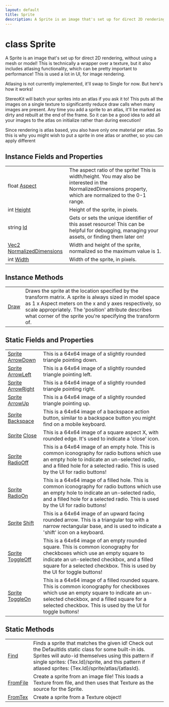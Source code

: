 ```yaml
---
layout: default
title: Sprite
description: A Sprite is an image that's set up for direct 2D rendering, without using a mesh or model! This is technically a wrapper over a texture, but it also includes atlasing functionality, which can be pretty important to performance! This is used a lot in UI, for image rendering.  Atlasing is not currently implemented, it'll swap to Single for now. But here's how it works!  StereoKit will batch your sprites into an atlas if you ask it to! This puts all the images on a single texture to significantly reduce draw calls when many images are present. Any time you add a sprite to an atlas, it'll be marked as dirty and rebuilt at the end of the frame. So it can be a good idea to add all your images to the atlas on initialize rather than during execution!  Since rendering is atlas based, you also have only one material per atlas. So this is why you might wish to put a sprite in one atlas or another, so you can apply different
---
```

# class Sprite

A Sprite is an image that's set up for direct 2D rendering,
without using a mesh or model! This is technically a wrapper over a
texture, but it also includes atlasing functionality, which can be
pretty important to performance! This is used a lot in UI, for image
rendering.

Atlasing is not currently implemented, it'll swap to Single for now.
But here's how it works!

StereoKit will batch your sprites into an atlas if you ask it to!
This puts all the images on a single texture to significantly reduce
draw calls when many images are present. Any time you add a sprite to
an atlas, it'll be marked as dirty and rebuilt at the end of the
frame. So it can be a good idea to add all your images to the atlas
on initialize rather than during execution!

Since rendering is atlas based, you also have only one material per
atlas. So this is why you might wish to put a sprite in one atlas or
another, so you can apply different

## Instance Fields and Properties

|  |  |
|--|--|
|float [Aspect]({{site.url}}/Pages/StereoKit/Sprite/Aspect.html)|The aspect ratio of the sprite! This is width/height. You may also be interested in the NormalizedDimensions property, which are normalized to the 0-1 range.|
|int [Height]({{site.url}}/Pages/StereoKit/Sprite/Height.html)|Height of the sprite, in pixels.|
|string [Id]({{site.url}}/Pages/StereoKit/Sprite/Id.html)|Gets or sets the unique identifier of this asset resource! This can be helpful for debugging, managing your assets, or finding them later on!|
|[Vec2]({{site.url}}/Pages/StereoKit/Vec2.html) [NormalizedDimensions]({{site.url}}/Pages/StereoKit/Sprite/NormalizedDimensions.html)|Width and height of the sprite, normalized so the maximum value is 1.|
|int [Width]({{site.url}}/Pages/StereoKit/Sprite/Width.html)|Width of the sprite, in pixels.|

## Instance Methods

|  |  |
|--|--|
|[Draw]({{site.url}}/Pages/StereoKit/Sprite/Draw.html)|Draws the sprite at the location specified by the transform matrix. A sprite is always sized in model space as 1 x Aspect meters on the x and y axes respectively, so scale appropriately. The 'position' attribute describes what corner of the sprite you're specifying the transform of.|

## Static Fields and Properties

|  |  |
|--|--|
|[Sprite]({{site.url}}/Pages/StereoKit/Sprite.html) [ArrowDown]({{site.url}}/Pages/StereoKit/Sprite/ArrowDown.html)|This is a 64x64 image of a slightly rounded triangle pointing down.|
|[Sprite]({{site.url}}/Pages/StereoKit/Sprite.html) [ArrowLeft]({{site.url}}/Pages/StereoKit/Sprite/ArrowLeft.html)|This is a 64x64 image of a slightly rounded triangle pointing left.|
|[Sprite]({{site.url}}/Pages/StereoKit/Sprite.html) [ArrowRight]({{site.url}}/Pages/StereoKit/Sprite/ArrowRight.html)|This is a 64x64 image of a slightly rounded triangle pointing right.|
|[Sprite]({{site.url}}/Pages/StereoKit/Sprite.html) [ArrowUp]({{site.url}}/Pages/StereoKit/Sprite/ArrowUp.html)|This is a 64x64 image of a slightly rounded triangle pointing up.|
|[Sprite]({{site.url}}/Pages/StereoKit/Sprite.html) [Backspace]({{site.url}}/Pages/StereoKit/Sprite/Backspace.html)|This is a 64x64 image of a backspace action button, similar to a backspace button you might find on a mobile keyboard.|
|[Sprite]({{site.url}}/Pages/StereoKit/Sprite.html) [Close]({{site.url}}/Pages/StereoKit/Sprite/Close.html)|This is a 64x64 image of a square aspect X, with rounded edge. It's used to indicate a 'close' icon.|
|[Sprite]({{site.url}}/Pages/StereoKit/Sprite.html) [RadioOff]({{site.url}}/Pages/StereoKit/Sprite/RadioOff.html)|This is a 64x64 image of an empty hole. This is common iconography for radio buttons which use an empty hole to indicate an un-selected radio, and a filled hole for a selected radio. This is used by the UI for radio buttons!|
|[Sprite]({{site.url}}/Pages/StereoKit/Sprite.html) [RadioOn]({{site.url}}/Pages/StereoKit/Sprite/RadioOn.html)|This is a 64x64 image of a filled hole. This is common iconography for radio buttons which use an empty hole to indicate an un-selected radio, and a filled hole for a selected radio. This is used by the UI for radio buttons!|
|[Sprite]({{site.url}}/Pages/StereoKit/Sprite.html) [Shift]({{site.url}}/Pages/StereoKit/Sprite/Shift.html)|This is a 64x64 image of an upward facing rounded arrow. This is a triangular top with a narrow rectangular base, and is used to indicate a 'shift' icon on a keyboard.|
|[Sprite]({{site.url}}/Pages/StereoKit/Sprite.html) [ToggleOff]({{site.url}}/Pages/StereoKit/Sprite/ToggleOff.html)|This is a 64x64 image of an empty rounded square. This is common iconography for checkboxes which use an empty square to indicate an un-selected checkbox, and a filled square for a selected checkbox. This is used by the UI for toggle buttons!|
|[Sprite]({{site.url}}/Pages/StereoKit/Sprite.html) [ToggleOn]({{site.url}}/Pages/StereoKit/Sprite/ToggleOn.html)|This is a 64x64 image of a filled rounded square. This is common iconography for checkboxes which use an empty square to indicate an un-selected checkbox, and a filled square for a selected checkbox. This is used by the UI for toggle buttons!|

## Static Methods

|  |  |
|--|--|
|[Find]({{site.url}}/Pages/StereoKit/Sprite/Find.html)|Finds a sprite that matches the given id! Check out the DefaultIds static class for some built-in ids. Sprites will auto-id themselves using this pattern if single sprites: {Tex.Id}/sprite, and this pattern if atlased sprites: {Tex.Id}/sprite/atlas/{atlasId}.|
|[FromFile]({{site.url}}/Pages/StereoKit/Sprite/FromFile.html)|Create a sprite from an image file! This loads a Texture from file, and then uses that Texture as the source for the Sprite.|
|[FromTex]({{site.url}}/Pages/StereoKit/Sprite/FromTex.html)|Create a sprite from a Texture object!|
